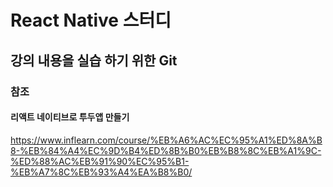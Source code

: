 # React Native 스터디
## 강의 내용을 실습 하기 위한 Git
### 참조
#### 리액트 네이티브로 투두앱 만들기
https://www.inflearn.com/course/%EB%A6%AC%EC%95%A1%ED%8A%B8-%EB%84%A4%EC%9D%B4%ED%8B%B0%EB%B8%8C%EB%A1%9C-%ED%88%AC%EB%91%90%EC%95%B1-%EB%A7%8C%EB%93%A4%EA%B8%B0/

